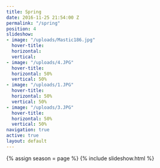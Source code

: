 ```yaml
---
title: Spring
date: 2016-11-25 21:54:00 Z
permalink: "/spring"
position: 4
slideshow:
- image: "/uploads/Mastic186.jpg"
  hover-title: 
  horizontal: 
  vertical: 
- image: "/uploads/4.JPG"
  hover-title: 
  horizontal: 50%
  vertical: 50%
- image: "/uploads/1.JPG"
  hover-title: 
  horizontal: 50%
  vertical: 50%
- image: "/uploads/3.JPG"
  hover-title: 
  horizontal: 50%
  vertical: 50%
navigation: true
active: true
layout: default
---
```


{% assign season = page %}
{% include slideshow.html %}